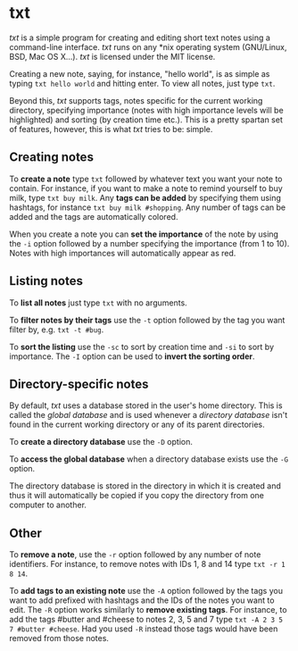 txt
===
*txt* is a simple program for creating and editing short text notes using a command-line interface. *txt* runs on any \*nix operating system (GNU/Linux, BSD, Mac OS X...). *txt* is licensed under the MIT license.

Creating a new note, saying, for instance, "hello world", is as simple as typing `txt hello world` and hitting enter. To view all notes, just type `txt`.

Beyond this, *txt* supports tags, notes specific for the current working directory, specifying importance (notes with high importance levels will be highlighted) and sorting (by creation time etc.). This is a pretty spartan set of features, however, this is what *txt* tries to be: simple.

Creating notes
--------------
To **create a note** type `txt` followed by whatever text you want your note to contain. For instance, if you want to make a note to remind yourself to buy milk, type `txt buy milk`. Any **tags can be added** by specifying them using hashtags, for instance `txt buy milk #shopping`. Any number of tags can be added and the tags are automatically colored.

When you create a note you can **set the importance** of the note by using the `-i` option followed by a number specifying the importance (from 1 to 10). Notes with high importances will automatically appear as red.

Listing notes
-------------
To **list all notes** just type `txt` with no arguments.

To **filter notes by their tags** use the `-t` option followed by the tag you want filter by, e.g. `txt -t #bug`.

To **sort the listing** use the `-sc` to sort by creation time and `-si` to sort by importance. The `-I` option can be used to **invert the sorting order**.

Directory-specific notes
------------------------
By default, *txt* uses a database stored in the user's home directory. This is called the *global database* and is used whenever a *directory database* isn't found in the current working directory or any of its parent directories.

To **create a directory database** use the `-D` option.

To **access the global database** when a directory database exists use the `-G` option.

The directory database is stored in the directory in which it is created and thus it will automatically be copied if you copy the directory from one computer to another.

Other
-----
To **remove a note**, use the `-r` option followed by any number of note identifiers. For instance, to remove notes with IDs 1, 8 and 14 type `txt -r 1 8 14`.

To **add tags to an existing note** use the `-A` option followed by the tags you want to add prefixed with hashtags and the IDs of the notes you want to edit. The `-R` option works similarly to **remove existing tags**. For instance, to add the tags #butter and #cheese to notes 2, 3, 5 and 7 type `txt -A 2 3 5 7 #butter #cheese`. Had you used `-R` instead those tags would have been removed from those notes.

